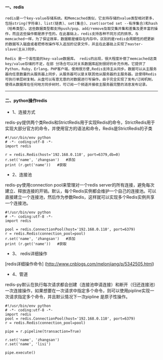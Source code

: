 #### 一、redis

	redis是一个key-value存储系统。和Memcached类似，它支持存储的value类型相对更多，包括string(字符串)、list(链表)、set(集合)、zset(sorted set --有序集合)和hash（哈希类型）。这些数据类型都支持push/pop、add/remove及取交集并集和差集及更丰富的操作，而且这些操作都是原子性的。在此基础上，redis支持各种不同方式的排序。与memcached一样，为了保证效率，数据都是缓存在内存中。区别的是redis会周期性的把更新的数据写入磁盘或者把修改操作写入追加的记录文件，并且在此基础上实现了master-slave(主从)同步。

	Redis 是一个高性能的key-value数据库。 redis的出现，很大程度补偿了memcached这类key/value存储的不足，在部 分场合可以对关系数据库起到很好的补充作用。它提供了Python，Ruby，Erlang，PHP客户端，使用很方便,Redis支持主从同步。数据可以从主服务器向任意数量的从服务器上同步，从服务器可以是关联其他从服务器的主服务器。这使得Redis可执行单层树复制。从盘可以有意无意的对数据进行写操作。由于完全实现了发布/订阅机制，使得从数据库在任何地方同步树时，可订阅一个频道并接收主服务器完整的消息发布记录。

---
#### 二、python操作redis

- 1、连接方式

redis-py提供两个类Redis和StrictRedis用于实现Redis的命令，StrictRedis用于实现大部分官方的命令，并使用官方的语法和命令，Redis是StrictRedis的子类

	#!/usr/bin/env python
	# -*- coding:utf-8 -*-
	import redis

	r = redis.Redis(host='192.168.0.110', port=6379,db=0)
	r.set('name', 'zhangsan')   #添加
	print (r.get('name'))   #获取

- 2、连接池

redis-py使用connection pool来管理对一个redis server的所有连接，避免每次建立、释放连接的开销。默认，每个Redis实例都会维护一个自己的连接池。可以直接建立一个连接池，然后作为参数Redis，这样就可以实现多个Redis实例共享一个连接池。

	#!/usr/bin/env python
	# -*- coding:utf-8 -*-
	import redis

	pool = redis.ConnectionPool(host='192.168.0.110', port=6379)
	r = redis.Redis(connection_pool=pool)
	r.set('name', 'zhangsan')   #添加
	print (r.get('name'))   #获取


- 3、 redis详细操作

[redis详细操作命令] (http://www.cnblogs.com/melonjiang/p/5342505.html)



- 4、管道

redis-py默认在执行每次请求都会创建（连接池申请连接）和断开（归还连接池）一次连接操作，如果想要在一次请求中指定多个命令，则可以使用pipline实现一次请求指定多个命令，并且默认情况下一次pipline 是原子性操作。

	#!/usr/bin/env python
	# -*- coding:utf-8 -*-
	import redis
	pool = redis.ConnectionPool(host='192.168.0.110', port=6379)
	r = redis.Redis(connection_pool=pool)

	pipe = r.pipeline(transaction=True)

	r.set('name', 'zhangsan')
	r.set('name', 'lisi')

	pipe.execute()

